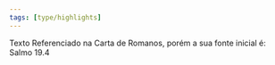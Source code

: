 ```yaml
---
tags: [type/highlights]
---
```

Texto Referenciado na Carta de Romanos, porém a sua fonte inicial é: Salmo 19.4